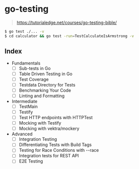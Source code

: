 # go-testing
> https://tutorialedge.net/courses/go-testing-bible/

```bash
$ go test ./... -v
$ cd calculator && go test -run=TestCalculateIsArmstrong -v
```

## Index
- Fundamentals
  - [ ] Sub-tests in Go
  - [ ] Table Driven Testing in Go
  - [ ] Test Coverage
  - [ ] Testdata Directory for Tests
  - [ ] Benchmarking Your Code
  - [ ] Linting and Formatting
- Intermediate
  - [ ] TestMain
  - [ ] Testify
  - [ ] Test HTTP endpoints with HTTPTest
  - [ ] Mocking with Testify
  - [ ] Mocking with vektra/mockery
- Advanced
  - [ ] Integration Testing
  - [ ] Differentiating Tests with Build Tags
  - [ ] Testing for Race Conditions with --race
  - [ ] Integration tests for REST API
  - [ ] E2E Testing
